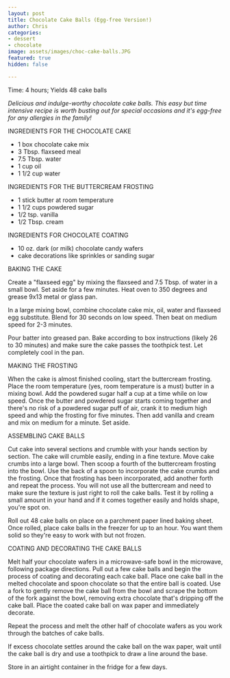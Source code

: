 ```yaml
---
layout: post
title: Chocolate Cake Balls (Egg-free Version!)
author: Chris
categories:
- dessert
- chocolate
image: assets/images/choc-cake-balls.JPG
featured: true
hidden: false

---
```

Time: 4 hours; Yields 48 cake balls

_Delicious and indulge-worthy chocolate cake balls. This easy but time intensive recipe is worth busting out for special occasions and it's egg-free for any allergies in the family!_

INGREDIENTS FOR THE CHOCOLATE CAKE

* 1 box chocolate cake mix
* 3 Tbsp. flaxseed meal
* 7.5 Tbsp. water
* 1 cup oil
* 1 1/2 cup water

INGREDIENTS FOR THE BUTTERCREAM FROSTING

* 1 stick butter at room temperature
* 1 1/2 cups powdered sugar
* 1/2 tsp. vanilla
* 1/2 Tbsp. cream

INGREDIENTS FOR CHOCOLATE COATING

* 10 oz. dark (or milk) chocolate candy wafers
* cake decorations like sprinkles or sanding sugar

BAKING THE CAKE

Create a "flaxseed egg" by mixing the flaxseed and 7.5 Tbsp. of water in a small bowl. Set aside for a few minutes. Heat oven to 350 degrees and grease 9x13 metal or glass pan.

In a large mixing bowl, combine chocolate cake mix, oil, water and flaxseed egg substitute. Blend for 30 seconds on low speed. Then beat on medium speed for 2-3 minutes.

Pour batter into greased pan. Bake according to box instructions (likely 26 to 30 minutes) and make sure the cake passes the toothpick test. Let completely cool in the pan.

MAKING THE FROSTING

When the cake is almost finished cooling, start the buttercream frosting. Place the room temperature (yes, room temperature is a must) butter in a mixing bowl. Add the powdered sugar half a cup at a time while on low speed. Once the butter and powdered sugar starts coming together and there's no risk of a powdered sugar puff of air, crank it to medium high speed and whip the frosting for five minutes. Then add vanilla and cream and mix on medium for a minute. Set aside.

ASSEMBLING CAKE BALLS

Cut cake into several sections and crumble with your hands section by section. The cake will crumble easily, ending in a fine texture. Move cake crumbs into a large bowl. Then scoop a fourth of the buttercream frosting into the bowl. Use the back of a spoon to incorporate the cake crumbs and the frosting. Once that frosting has been incorporated, add another forth and repeat the process. You will not use all the buttercream and need to make sure the texture is just right to roll the cake balls. Test it by rolling a small amount in your hand and if it comes together easily and holds shape, you're spot on.

Roll out 48 cake balls on place on a parchment paper lined baking sheet. Once rolled, place cake balls in the freezer for up to an hour. You want them solid so they're easy to work with but not frozen.

COATING AND DECORATING THE CAKE BALLS

Melt half your chocolate wafers in a microwave-safe bowl in the microwave, following package directions. Pull out a few cake balls and begin the process of coating and decorating each cake ball. Place one cake ball in the melted chocolate and spoon chocolate so that the entire ball is coated. Use a fork to gently remove the cake ball from the bowl and scrape the bottom of the fork against the bowl, removing extra chocolate that's dripping off the cake ball. Place the coated cake ball on wax paper and immediately decorate.

Repeat the process and melt the other half of chocolate wafers as you work through the batches of cake balls.

If excess chocolate settles around the cake ball on the wax paper, wait until the cake ball is dry and use a toothpick to draw a line around the base. 

Store in an airtight container in the fridge for a few days.